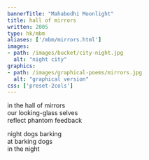 ```yaml
---
bannerTitle: "Mahabodhi Moonlight" 
title: hall of mirrors
written: 2005
type: hk/mbm
aliases: ['/mbm/mirrors.html']
images:
- path: /images/bucket/city-night.jpg 
  alt: "night city"
graphics:
- path: /images/graphical-poems/mirrors.jpg
  alt: "graphical version"
css: ['preset-2cols']
---
```


in the hall of mirrors  
our looking-glass selves  
reflect phantom feedback  
 
night dogs barking  
at barking dogs  
in the night

